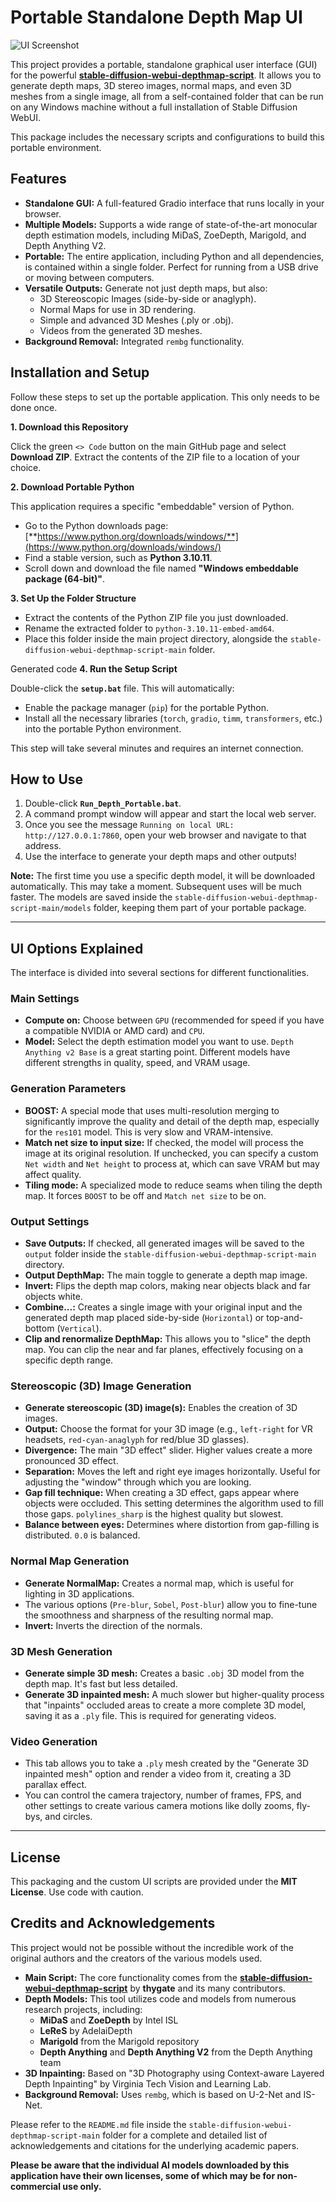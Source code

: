 # Portable Standalone Depth Map UI

![UI Screenshot](https://raw.githubusercontent.com/cyberhirsch/Depth_portable/main/screenshot/screenshot.png)

This project provides a portable, standalone graphical user interface (GUI) for the powerful **[stable-diffusion-webui-depthmap-script](https://github.com/thygate/stable-diffusion-webui-depthmap-script)**. It allows you to generate depth maps, 3D stereo images, normal maps, and even 3D meshes from a single image, all from a self-contained folder that can be run on any Windows machine without a full installation of Stable Diffusion WebUI.

This package includes the necessary scripts and configurations to build this portable environment.

## Features

*   **Standalone GUI:** A full-featured Gradio interface that runs locally in your browser.
*   **Multiple Models:** Supports a wide range of state-of-the-art monocular depth estimation models, including MiDaS, ZoeDepth, Marigold, and Depth Anything V2.
*   **Portable:** The entire application, including Python and all dependencies, is contained within a single folder. Perfect for running from a USB drive or moving between computers.
*   **Versatile Outputs:** Generate not just depth maps, but also:
    *   3D Stereoscopic Images (side-by-side or anaglyph).
    *   Normal Maps for use in 3D rendering.
    *   Simple and advanced 3D Meshes (.ply or .obj).
    *   Videos from the generated 3D meshes.
*   **Background Removal:** Integrated `rembg` functionality.

## Installation and Setup

Follow these steps to set up the portable application. This only needs to be done once.

**1. Download this Repository**

Click the green `<> Code` button on the main GitHub page and select **Download ZIP**. Extract the contents of the ZIP file to a location of your choice.

**2. Download Portable Python**

This application requires a specific "embeddable" version of Python.

*   Go to the Python downloads page: [**https://www.python.org/downloads/windows/**](https://www.python.org/downloads/windows/)
*   Find a stable version, such as **Python 3.10.11**.
*   Scroll down and download the file named **"Windows embeddable package (64-bit)"**.

**3. Set Up the Folder Structure**

*   Extract the contents of the Python ZIP file you just downloaded.
*   Rename the extracted folder to `python-3.10.11-embed-amd64`.
*   Place this folder inside the main project directory, alongside the `stable-diffusion-webui-depthmap-script-main` folder.


Generated code
**4. Run the Setup Script**

Double-click the **`setup.bat`** file. This will automatically:
*   Enable the package manager (`pip`) for the portable Python.
*   Install all the necessary libraries (`torch`, `gradio`, `timm`, `transformers`, etc.) into the portable Python environment.

This step will take several minutes and requires an internet connection.

## How to Use

1.  Double-click **`Run_Depth_Portable.bat`**.
2.  A command prompt window will appear and start the local web server.
3.  Once you see the message `Running on local URL: http://127.0.0.1:7860`, open your web browser and navigate to that address.
4.  Use the interface to generate your depth maps and other outputs!

**Note:** The first time you use a specific depth model, it will be downloaded automatically. This may take a moment. Subsequent uses will be much faster. The models are saved inside the `stable-diffusion-webui-depthmap-script-main/models` folder, keeping them part of your portable package.

---

## UI Options Explained

The interface is divided into several sections for different functionalities.

### Main Settings

*   **Compute on:** Choose between `GPU` (recommended for speed if you have a compatible NVIDIA or AMD card) and `CPU`.
*   **Model:** Select the depth estimation model you want to use. `Depth Anything v2 Base` is a great starting point. Different models have different strengths in quality, speed, and VRAM usage.

### Generation Parameters

*   **BOOST:** A special mode that uses multi-resolution merging to significantly improve the quality and detail of the depth map, especially for the `res101` model. This is very slow and VRAM-intensive.
*   **Match net size to input size:** If checked, the model will process the image at its original resolution. If unchecked, you can specify a custom `Net width` and `Net height` to process at, which can save VRAM but may affect quality.
*   **Tiling mode:** A specialized mode to reduce seams when tiling the depth map. It forces `BOOST` to be off and `Match net size` to be on.

### Output Settings

*   **Save Outputs:** If checked, all generated images will be saved to the `output` folder inside the `stable-diffusion-webui-depthmap-script-main` directory.
*   **Output DepthMap:** The main toggle to generate a depth map image.
*   **Invert:** Flips the depth map colors, making near objects black and far objects white.
*   **Combine...:** Creates a single image with your original input and the generated depth map placed side-by-side (`Horizontal`) or top-and-bottom (`Vertical`).
*   **Clip and renormalize DepthMap:** This allows you to "slice" the depth map. You can clip the near and far planes, effectively focusing on a specific depth range.

### Stereoscopic (3D) Image Generation

*   **Generate stereoscopic (3D) image(s):** Enables the creation of 3D images.
*   **Output:** Choose the format for your 3D image (e.g., `left-right` for VR headsets, `red-cyan-anaglyph` for red/blue 3D glasses).
*   **Divergence:** The main "3D effect" slider. Higher values create a more pronounced 3D effect.
*   **Separation:** Moves the left and right eye images horizontally. Useful for adjusting the "window" through which you are looking.
*   **Gap fill technique:** When creating a 3D effect, gaps appear where objects were occluded. This setting determines the algorithm used to fill those gaps. `polylines_sharp` is the highest quality but slowest.
*   **Balance between eyes:** Determines where distortion from gap-filling is distributed. `0.0` is balanced.

### Normal Map Generation

*   **Generate NormalMap:** Creates a normal map, which is useful for lighting in 3D applications.
*   The various options (`Pre-blur`, `Sobel`, `Post-blur`) allow you to fine-tune the smoothness and sharpness of the resulting normal map.
*   **Invert:** Inverts the direction of the normals.

### 3D Mesh Generation

*   **Generate simple 3D mesh:** Creates a basic `.obj` 3D model from the depth map. It's fast but less detailed.
*   **Generate 3D inpainted mesh:** A much slower but higher-quality process that "inpaints" occluded areas to create a more complete 3D model, saving it as a `.ply` file. This is required for generating videos.

### Video Generation

*   This tab allows you to take a `.ply` mesh created by the "Generate 3D inpainted mesh" option and render a video from it, creating a 3D parallax effect.
*   You can control the camera trajectory, number of frames, FPS, and other settings to create various camera motions like dolly zooms, fly-bys, and circles.

---

## License

This packaging and the custom UI scripts are provided under the **MIT License**.
Use code with caution.

## Credits and Acknowledgements

This project would not be possible without the incredible work of the original authors and the creators of the various models used.

*   **Main Script:** The core functionality comes from the **[stable-diffusion-webui-depthmap-script](https://github.com/thygate/stable-diffusion-webui-depthmap-script)** by **thygate** and its many contributors.
*   **Depth Models:** This tool utilizes code and models from numerous research projects, including:
    *   **MiDaS** and **ZoeDepth** by Intel ISL
    *   **LeReS** by AdelaiDepth
    *   **Marigold** from the Marigold repository
    *   **Depth Anything** and **Depth Anything V2** from the Depth Anything team
*   **3D Inpainting:** Based on "3D Photography using Context-aware Layered Depth Inpainting" by Virginia Tech Vision and Learning Lab.
*   **Background Removal:** Uses `rembg`, which is based on U-2-Net and IS-Net.

Please refer to the `README.md` file inside the `stable-diffusion-webui-depthmap-script-main` folder for a complete and detailed list of acknowledgements and citations for the underlying academic papers.

**Please be aware that the individual AI models downloaded by this application have their own licenses, some of which may be for non-commercial use only.**
